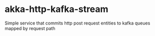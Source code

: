 # akka-http-kafka-stream
Simple service that commits http post request entities to kafka queues mapped by request path